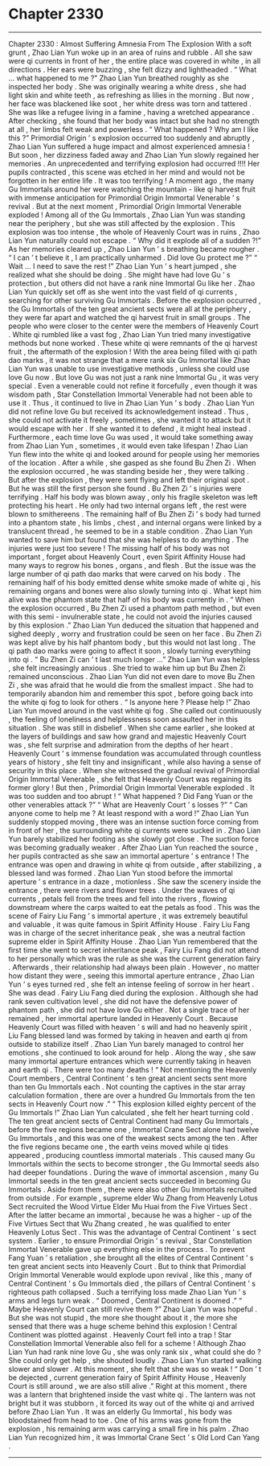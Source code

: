 
# Chapter 2330


---

Chapter 2330 : Almost Suffering Amnesia From The Explosion
With a soft grunt , Zhao Lian Yun woke up in an area of ruins and rubble .
All she saw were qi currents in front of her , the entire place was covered in white , in all directions .
Her ears were buzzing , she felt dizzy and lightheaded .
“ What … what happened to me ?”
Zhao Lian Yun breathed roughly as she inspected her body .
She was originally wearing a white dress , she had light skin and white teeth , as refreshing as lilies in the morning . But now , her face was blackened like soot , her white dress was torn and tattered . She was like a refugee living in a famine , having a wretched appearance .
After checking , she found that her body was intact but she had no strength at all , her limbs felt weak and powerless .
“ What happened ? Why am I like this ?”
Primordial Origin ’ s explosion occurred too suddenly and abruptly , Zhao Lian Yun suffered a huge impact and almost experienced amnesia !
But soon , her dizziness faded away and Zhao Lian Yun slowly regained her memories .
An unprecedented and terrifying explosion had occurred !!!!
Her pupils contracted , this scene was etched in her mind and would not be forgotten in her entire life .
It was too terrifying !
A moment ago , the many Gu Immortals around her were watching the mountain - like qi harvest fruit with immense anticipation for Primordial Origin Immortal Venerable ’ s revival .
But at the next moment , Primordial Origin Immortal Venerable exploded !
Among all of the Gu Immortals , Zhao Lian Yun was standing near the periphery , but she was still affected by the explosion .
This explosion was too intense , the whole of Heavenly Court was in ruins , Zhao Lian Yun naturally could not escape .
“ Why did it explode all of a sudden ?!” As her memories cleared up , Zhao Lian Yun ’ s breathing became rougher .
“ I can ’ t believe it , I am practically unharmed . Did love Gu protect me ?”
“ Wait … I need to save the rest !”
Zhao Lian Yun ’ s heart jumped , she realized what she should be doing .
She might have had love Gu ’ s protection , but others did not have a rank nine Immortal Gu like her .
Zhao Lian Yun quickly set off as she went into the vast field of qi currents , searching for other surviving Gu Immortals .
Before the explosion occurred , the Gu Immortals of the ten great ancient sects were all at the periphery , they were far apart and watched the qi harvest fruit in small groups . The people who were closer to the center were the members of Heavenly Court .
White qi rumbled like a vast fog , Zhao Lian Yun tried many investigative methods but none worked .
These white qi were remnants of the qi harvest fruit , the aftermath of the explosion ! With the area being filled with qi path dao marks , it was not strange that a mere rank six Gu Immortal like Zhao Lian Yun was unable to use investigative methods , unless she could use love Gu now .
But love Gu was not just a rank nine Immortal Gu , it was very special . Even a venerable could not refine it forcefully , even though it was wisdom path , Star Constellation Immortal Venerable had not been able to use it . Thus , it continued to live in Zhao Lian Yun ’ s body .
Zhao Lian Yun did not refine love Gu but received its acknowledgement instead . Thus , she could not activate it freely , sometimes , she wanted it to attack but it would escape with her . If she wanted it to defend , it might heal instead .
Furthermore , each time love Gu was used , it would take something away from Zhao Lian Yun , sometimes , it would even take lifespan !
Zhao Lian Yun flew into the white qi and looked around for people using her memories of the location .
After a while , she gasped as she found Bu Zhen Zi .
When the explosion occurred , he was standing beside her , they were talking .
But after the explosion , they were sent flying and left their original spot .
But he was still the first person she found .
Bu Zhen Zi ’ s injuries were terrifying .
Half his body was blown away , only his fragile skeleton was left protecting his heart . He only had two internal organs left , the rest were blown to smithereens .
The remaining half of Bu Zhen Zi ’ s body had turned into a phantom state , his limbs , chest , and internal organs were linked by a translucent thread , he seemed to be in a stable condition .
Zhao Lian Yun wanted to save him but found that she was helpless to do anything .
The injuries were just too severe !
The missing half of his body was not important , forget about Heavenly Court , even Spirit Affinity House had many ways to regrow his bones , organs , and flesh .
But the issue was the large number of qi path dao marks that were carved on his body .
The remaining half of his body emitted dense white smoke made of white qi , his remaining organs and bones were also slowly turning into qi .
What kept him alive was the phantom state that half of his body was currently in .
“ When the explosion occurred , Bu Zhen Zi used a phantom path method , but even with this semi - invulnerable state , he could not avoid the injuries caused by this explosion .”
Zhao Lian Yun deduced the situation that happened and sighed deeply , worry and frustration could be seen on her face .
Bu Zhen Zi was kept alive by his half phantom body , but this would not last long . The qi path dao marks were going to affect it soon , slowly turning everything into qi .
“ Bu Zhen Zi can ’ t last much longer …” Zhao Lian Yun was helpless , she felt increasingly anxious .
She tried to wake him up but Bu Zhen Zi remained unconscious .
Zhao Lian Yun did not even dare to move Bu Zhen Zi , she was afraid that he would die from the smallest impact .
She had to temporarily abandon him and remember this spot , before going back into the white qi fog to look for others .
“ Is anyone here ? Please help !”
Zhao Lian Yun moved around in the vast white qi fog .
She called out continuously , the feeling of loneliness and helplessness soon assaulted her in this situation .
She was still in disbelief .
When she came earlier , she looked at the layers of buildings and saw how grand and majestic Heavenly Court was , she felt surprise and admiration from the depths of her heart . Heavenly Court ’ s immense foundation was accumulated through countless years of history , she felt tiny and insignificant , while also having a sense of security in this place .
When she witnessed the gradual revival of Primordial Origin Immortal Venerable , she felt that Heavenly Court was regaining its former glory !
But then , Primordial Origin Immortal Venerable exploded .
It was too sudden and too abrupt !
“ What happened ? Did Fang Yuan or the other venerables attack ?”
“ What are Heavenly Court ’ s losses ?”
“ Can anyone come to help me ? At least respond with a word !”
Zhao Lian Yun suddenly stopped moving , there was an intense suction force coming from in front of her , the surrounding white qi currents were sucked in .
Zhao Lian Yun barely stabilized her footing as she slowly got close .
The suction force was becoming gradually weaker .
After Zhao Lian Yun reached the source , her pupils contracted as she saw an immortal aperture ’ s entrance !
The entrance was open and drawing in white qi from outside , after stabilizing , a blessed land was formed .
Zhao Lian Yun stood before the immortal aperture ’ s entrance in a daze , motionless .
She saw the scenery inside the entrance , there were rivers and flower trees . Under the waves of qi currents , petals fell from the trees and fell into the rivers , flowing downstream where the carps waited to eat the petals as food .
This was the scene of Fairy Liu Fang ’ s immortal aperture , it was extremely beautiful and valuable , it was quite famous in Spirit Affinity House .
Fairy Liu Fang was in charge of the secret inheritance peak , she was a neutral faction supreme elder in Spirit Affinity House .
Zhao Lian Yun remembered that the first time she went to secret inheritance peak , Fairy Liu Fang did not attend to her personally which was the rule as she was the current generation fairy .
Afterwards , their relationship had always been plain .
However , no matter how distant they were , seeing this immortal aperture entrance , Zhao Lian Yun ’ s eyes turned red , she felt an intense feeling of sorrow in her heart .
She was dead .
Fairy Liu Fang died during the explosion .
Although she had rank seven cultivation level , she did not have the defensive power of phantom path , she did not have love Gu either .
Not a single trace of her remained , her immortal aperture landed in Heavenly Court . Because Heavenly Court was filled with heaven ’ s will and had no heavenly spirit , Liu Fang blessed land was formed by taking in heaven and earth qi from outside to stabilize itself .
Zhao Lian Yun barely managed to control her emotions , she continued to look around for help .
Along the way , she saw many immortal aperture entrances which were currently taking in heaven and earth qi .
There were too many deaths !
“ Not mentioning the Heavenly Court members , Central Continent ’ s ten great ancient sects sent more than ten Gu Immortals each . Not counting the captives in the star array calculation formation , there are over a hundred Gu Immortals from the ten sects in Heavenly Court now .”
“ This explosion killed eighty percent of the Gu Immortals !”
Zhao Lian Yun calculated , she felt her heart turning cold .
The ten great ancient sects of Central Continent had many Gu Immortals , before the five regions became one , Immortal Crane Sect alone had twelve Gu Immortals , and this was one of the weakest sects among the ten .
After the five regions became one , the earth veins moved while qi tides appeared , producing countless immortal materials . This caused many Gu Immortals within the sects to become stronger , the Gu Immortal seeds also had deeper foundations .
During the wave of immortal ascension , many Gu Immortal seeds in the ten great ancient sects succeeded in becoming Gu Immortals . Aside from them , there were also other Gu Immortals recruited from outside .
For example , supreme elder Wu Zhang from Heavenly Lotus Sect recruited the Wood Virtue Elder Mu Huai from the Five Virtues Sect . After the latter became an immortal , because he was a higher - up of the Five Virtues Sect that Wu Zhang created , he was qualified to enter Heavenly Lotus Sect .
This was the advantage of Central Continent ’ s sect system .
Earlier , to ensure Primordial Origin ’ s revival , Star Constellation Immortal Venerable gave up everything else in the process . To prevent Fang Yuan ’ s retaliation , she brought all the elites of Central Continent ’ s ten great ancient sects into Heavenly Court .
But to think that Primordial Origin Immortal Venerable would explode upon revival , like this , many of Central Continent ’ s Gu Immortals died , the pillars of Central Continent ’ s righteous path collapsed .
Such a terrifying loss made Zhao Lian Yun ’ s arms and legs turn weak .
“ Doomed , Central Continent is doomed .”
“ Maybe Heavenly Court can still revive them ?” Zhao Lian Yun was hopeful .
But she was not stupid , the more she thought about it , the more she sensed that there was a huge scheme behind this explosion !
Central Continent was plotted against .
Heavenly Court fell into a trap !
Star Constellation Immortal Venerable also fell for a scheme !
Although Zhao Lian Yun had rank nine love Gu , she was only rank six , what could she do ?
She could only get help , she shouted loudly .
Zhao Lian Yun started walking slower and slower .
At this moment , she felt that she was so weak !
“ Don ’ t be dejected , current generation fairy of Spirit Affinity House , Heavenly Court is still around , we are also still alive .” Right at this moment , there was a lantern that brightened inside the vast white qi .
The lantern was not bright but it was stubborn , it forced its way out of the white qi and arrived before Zhao Lian Yun .
It was an elderly Gu Immortal , his body was bloodstained from head to toe .
One of his arms was gone from the explosion , his remaining arm was carrying a small fire in his palm .
Zhao Lian Yun recognized him , it was Immortal Crane Sect ’ s Old Lord Can Yang .

---

